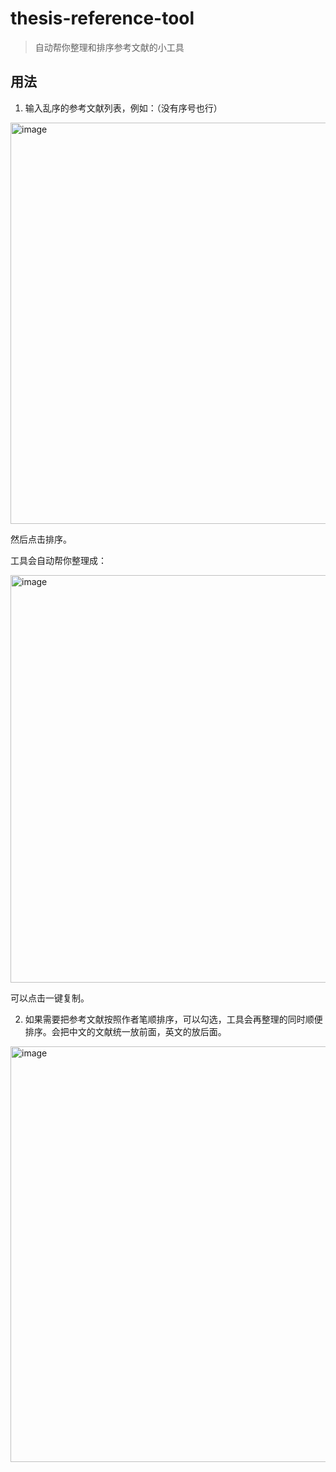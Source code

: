 # thesis-reference-tool

> 自动帮你整理和排序参考文献的小工具

## 用法

1. 输入乱序的参考文献列表，例如：（没有序号也行）

<img width="642" alt="image" src="https://user-images.githubusercontent.com/56303938/233789524-1fabb832-1dd6-45c6-bfba-24df9743eb30.png">

然后点击排序。

工具会自动帮你整理成：

<img width="652" alt="image" src="https://user-images.githubusercontent.com/56303938/233789543-b10bf752-3e1f-4ff9-ad11-e3e3b4b556ce.png">

可以点击一键复制。

2. 如果需要把参考文献按照作者笔顺排序，可以勾选，工具会再整理的同时顺便排序。会把中文的文献统一放前面，英文的放后面。

<img width="665" alt="image" src="https://user-images.githubusercontent.com/56303938/233789569-80aa6c9b-8009-4878-b0b9-da4f9c28e35c.png">

